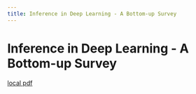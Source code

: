 ```yaml
---
title: Inference in Deep Learning - A Bottom-up Survey
---
```


# Inference in Deep Learning - A Bottom-up Survey

[local pdf](../../../pdfs/Inference%20in%20Deep%20Learning%20-%20A%20Bottom-up%20Survey.pdf)
